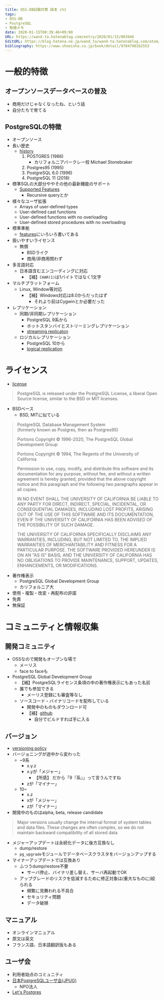 ```yaml
---
title: OSS-DB試験対策 緑本 ch1
tags:
- OSS-DB
- PostgreSQL
- 勉強メモ
date: 2020-01-15T00:39:46+09:00
URL: https://wand-ta.hatenablog.com/entry/2020/01/15/003946
EditURL: https://blog.hatena.ne.jp/wand_ta/wand-ta.hatenablog.com/atom/entry/26006613497771630
bibliography: https://www.shoeisha.co.jp/book/detail/9784798162553
---
```




# 一般的特徴 #


## オープンソースデータベースの普及 ##

- 商用だけじゃなくなったね、という話
- 自分たちで育てる

## PostgreSQLの特徴 ##

- オープンソース
- 長い歴史
    - [history](https://www.postgresql.org/docs/12/history.html)
        1. POSTGRES (1986)
           - カリフォルニアバークレー校 Michael Stonebraker
        1. Postgres95 (1995)
        1. PostgreSQL 6.0 (1996)
        1. PostgreSQL 11 (2018)
- 標準SQLの大部分ややその他の最新機能のサポート
    - [Supported Features](https://www.postgresql.org/docs/12/features-sql-standard.html)
        - Recursive queryとか
- 様々なユーザ拡張
    - Arrays of user-defined types
    - User-defined cast functions
    - User-defined functions with no overloading
    - User-defined stored procedures with no overloading
- 標準準拠
    - [features](https://www.postgresql.org/docs/12/features.html)にいろいろ書いてある
- 扱いやすいライセンス
    - 無償
        - BSDライク
        - 商用/非商用問わず
- 多言語対応
    - 日本語含むエンコーディングに対応
        - 【補】`CHAR(1)`は1バイトではなく1文字
- マルチプラットフォーム
    - Linux, Window等対応
        - 【補】Windows対応は8.0からだったはず
            - それより前はCygwinとか必要だった
- レプリケーション
    - 同期/非同期レプリケーション
        - PostgreSQL 9系から
        - ホットスタンバイとストリーミングレプリケーション
        - [streaming replicaton](https://www.postgresql.org/docs/10/warm-standby.html#STREAMING-REPLICATION)
    - ロジカルレプリケーション
        - PostgreSQL 10から
        - [logical replication](https://www.postgresql.org/docs/10/logical-replication.html)


# ライセンス #

- [license](https://www.postgresql.org/about/licence/)

> PostgreSQL is released under the PostgreSQL License, a liberal Open Source license, similar to the BSD or MIT licenses.

- BSDベース
    - BSD, MITに似ている

> PostgreSQL Database Management System  
> (formerly known as Postgres, then as Postgres95)  
>  
> Portions Copyright © 1996-2020, The PostgreSQL Global Development Group  
>  
> Portions Copyright © 1994, The Regents of the University of California  
>  
> Permission to use, copy, modify, and distribute this software and its documentation for any purpose, without fee, and without a written agreement is hereby granted, provided that the above copyright notice and this paragraph and the following two paragraphs appear in all copies.  
>  
> IN NO EVENT SHALL THE UNIVERSITY OF CALIFORNIA BE LIABLE TO ANY PARTY FOR DIRECT, INDIRECT, SPECIAL, INCIDENTAL, OR CONSEQUENTIAL DAMAGES, INCLUDING LOST PROFITS, ARISING OUT OF THE USE OF THIS SOFTWARE AND ITS DOCUMENTATION, EVEN IF THE UNIVERSITY OF CALIFORNIA HAS BEEN ADVISED OF THE POSSIBILITY OF SUCH DAMAGE.  
>  
> THE UNIVERSITY OF CALIFORNIA SPECIFICALLY DISCLAIMS ANY WARRANTIES, INCLUDING, BUT NOT LIMITED TO, THE IMPLIED WARRANTIES OF MERCHANTABILITY AND FITNESS FOR A PARTICULAR PURPOSE. THE SOFTWARE PROVIDED HEREUNDER IS ON AN "AS IS" BASIS, AND THE UNIVERSITY OF CALIFORNIA HAS NO OBLIGATIONS TO PROVIDE MAINTENANCE, SUPPORT, UPDATES, ENHANCEMENTS, OR MODIFICATIONS.  

- 著作権表示
    - PostgreSQL Global Development Group
    - カリフォルニア大
- 使用・複製・改変・再配布の許諾
- 免責
- 無保証


# コミュニティと情報収集 #

## 開発コミュニティ ##

- OSSなので開発もオープンな場で
    - メーリス
    - face to faceも
- PostgreSQL Global Development Group
    - 【補】PostgreSQLライセンス条項の中の著作権表示にもあった名前
    - 誰でも参加できる
        - メーリス登録にも審査等なし
    - ソースコード・バイナリコードを配布している
        - 開発中のものもダウンロード可
        - 【補】[github](https://github.com/postgres/postgres)
            - 自分でビルドすれば手に入る

    
## バージョン ##

- [versioning policy](https://www.postgresql.org/support/versioning/)
- バージョニングが途中から変わった
    - ~9系
        - x.y.z
        - x.yが「メジャー」
            - 【所感】 だから「9『系』」って言うんですね
        - zが「マイナー」
    - 10~
        - x.z
        - xが「メジャー」
        - zが「マイナー」
- 開発中のものはalpha, beta, release candidate

> Major versions usually change the internal format of system tables and data files. These changes are often complex, so we do not maintain backward compatibility of all stored data

- メジャーアップデートは永続化データに後方互換なし
    - dump/restore
    - `pg_upgrade`モジュールでデータベースクラスタをバージョンアップする
- マイナーアップデートでは互換あり
    - ふつうdump/restore不要
        - サーバ停止、バイナリ差し替え、サーバ再起動でOK
    - アップグレードのリスクを低減するために修正対象は(重大なものに)絞られる
        - 頻繁に見舞われる不具合
        - セキュリティ問題
        - データ破損


## マニュアル ##

- オンラインマニュアル
- 原文は英文
- フランス語、日本語翻訳版もある


## ユーザ会 ##

- 利用者始点のコミュニティ
- [日本PostgreSQLユーザ会(JPUG)](https://www.postgresql.jp/)
    - NPO法人
- [Let's Postgres](https://lets.postgresql.jp/)

